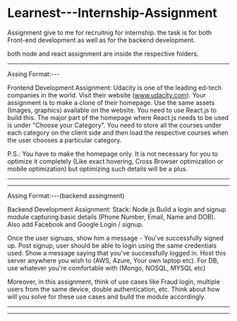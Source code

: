 # Learnest---Internship-Assignment
Assignment give to me for recruitnig for internship. the task is for both Front-end development as well as for the backend development.


both node and react assignment are inside the respective folders.

***************************************************************************

Assing Format:---

Frontend Development Assignment: Udacity is one of the leading ed-tech companies in the world. Visit their website (www.udacity.com). Your assignment is to make a clone of their homepage. Use the same assets (Images, graphics) available on the website.
You need to use React.js to build this. The major part of the homepage where React.js needs to be used is under "Choose your Category". You need to store all the courses under each category on the client side and then load the respective courses when the user chooses a particular category.

P.S.: You have to make the homepage only. It is not necessary for you to optimize it completely (Like exact hovering, Cross Browser optimization or mobile optimization) but optimizing such details will be a plus.


***************************************************************************
***************************************************************************


Assing Format:---(backend assingment)

Backend Development Assignment: Stack: Node.js
Build a login and signup module capturing basic details (Phone Number, Email, Name and DOB). Also add Facebook and Google Login / signup.

Once the user signups, show him a message - You've successfully signed up. Post signup, user should be able to login using the same credentials used. Show a message saying that you've successfully logged in. Host this server anywhere you wish to (AWS, Azure, Your own laptop etc). For DB, use whatever you're comfortable with (Mongo, NOSQL, MYSQL etc)

Moreover, in this assignment, think of use cases like Fraud login, multiple users from the same device, double authentication, etc. Think about how will you solve for these use cases and build the module accordingly.


***************************************************************************
***************************************************************************
